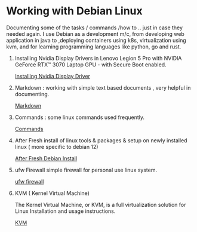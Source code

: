 # Working with Debian Linux

Documenting some of the tasks / commands /how to .. just in case they needed again.
I use Debian as a development m/c, from  developing web application in java to ,deploying containers using k8s,
virtualization using kvm, and for learning programming languages like python, go and rust. 


1. Installing Nvidia Display Drivers in  Lenovo Legion 5 Pro with NVIDIA GeForce RTX™ 3070 Laptop GPU - with Secure Boot enabled.

    [Installing Nvidia Display Driver](./nvidia/README.md)

2. Markdown : working with simple text based documents , very helpful in documenting.  

    [Markdown](./markdown/markdown.md)

3. Commands : some linux commands used frequently.

    [Commands](./commands/README.md)

4. After Fresh install of linux
    tools & packages & setup on newly installed linux ( more specific to debian 12)

    [After Fresh Debian  Install ](./fresh-install/README.md)

5. ufw Firewall
    simple firewall for personal use linux system.

    [ufw firewall ](./ufw/README.md)

6. KVM ( Kernel Virtual Machine)

    The Kernel Virtual Machine, or KVM, is a full virtualization solution for Linux 
    Installation and usage instructions.

    [KVM](./libvirt-kvm/README.md)
    